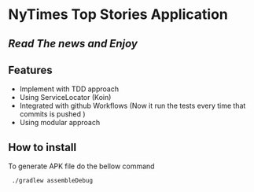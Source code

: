 # NyTimes Top Stories Application
## _Read The news and Enjoy_


## Features
- Implement with TDD approach
- Using ServiceLocator (Koin)
- Integrated with github Workflows (Now it run the tests every time that commits is pushed )
- Using modular approach 



## How to install

To generate APK file do the bellow command
 ```
  ./gradlew assembleDebug
 ```


